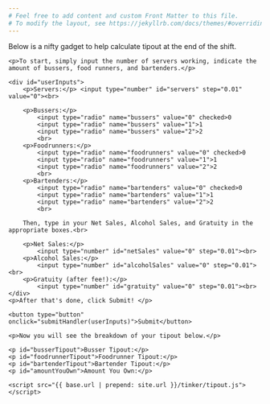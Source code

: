 ```yaml
---
# Feel free to add content and custom Front Matter to this file.
# To modify the layout, see https://jekyllrb.com/docs/themes/#overriding-theme-defaults
---
```


<html lang="en">
<head>
    <meta charset="UTF-8">
    <title></title>
</head>
<body>
    <p>Below is a nifty gadget to help calculate tipout at the end of the shift.</p>

    <p>To start, simply input the number of servers working, indicate the amount of bussers, food runners, and bartenders.</p>

    <div id="userInputs">
        <p>Servers:</p> <input type="number" id="servers" step="0.01" value="0"><br>

        <p>Bussers:</p> 
            <input type="radio" name="bussers" value="0" checked>0
            <input type="radio" name="bussers" value="1">1
            <input type="radio" name="bussers" value="2">2
            <br>
        <p>Foodrunners:</p> 
            <input type="radio" name="foodrunners" value="0" checked>0
            <input type="radio" name="foodrunners" value="1">1
            <input type="radio" name="foodrunners" value="2">2
            <br>
        <p>Bartenders:</p> 
            <input type="radio" name="bartenders" value="0" checked>0
            <input type="radio" name="bartenders" value="1">1
            <input type="radio" name="bartenders" value="2">2
            <br>

        Then, type in your Net Sales, Alcohol Sales, and Gratuity in the appropriate boxes.<br>

        <p>Net Sales:</p>
            <input type="number" id="netSales" value="0" step="0.01"><br>
        <p>Alcohol Sales:</p>
            <input type="number" id="alcoholSales" value="0" step="0.01"><br>
        <p>Gratuity (after fee!):</p>
            <input type="number" id="gratuity" value="0" step="0.01"><br>
    </div>
    <p>After that's done, click Submit! </p>

    <button type="button" onclick="submitHandler(userInputs)">Submit</button>

    <p>Now you will see the breakdown of your tipout below.</p>

    <p id="busserTipout">Busser Tipout:</p>
    <p id="foodrunnerTipout">Foodrunner Tipout:</p>
    <p id="bartenderTipout">Bartender Tipout:</p>
    <p id="amountYouOwn">Amount You Own:</p>

    <script src="{{ base.url | prepend: site.url }}/tinker/tipout.js"></script>
</body>
</html>
